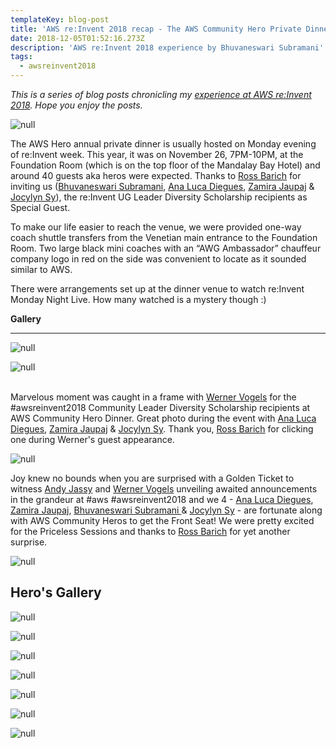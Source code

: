 ```yaml
---
templateKey: blog-post
title: 'AWS re:Invent 2018 recap - The AWS Community Hero Private Dinner'
date: 2018-12-05T01:52:16.273Z
description: 'AWS re:Invent 2018 experience by Bhuvaneswari Subramani'
tags:
  - awsreinvent2018
---
```

_This is a series of blog posts chronicling my _[_experience at AWS re:Invent 2018_](https://www.awsugblr.in/tags/awsreinvent2018/)_. Hope you enjoy the posts._

![null](/img/herodinner_invite_1.png)

The AWS Hero annual private dinner is usually hosted on Monday evening of re:Invent week. This year, it was on November 26, 7PM-10PM, at the Foundation Room (which is on the top floor of the Mandalay Bay Hotel) and around 40 guests aka heros were expected.  Thanks to [Ross Barich](https://www.linkedin.com/in/rossbarich/) for inviting us ([Bhuvaneswari Subramani](https://www.linkedin.com/in/bhuvanas/), [Ana Luca Diegues](https://www.linkedin.com/in/anluca/), [Zamira Jaupaj](https://www.linkedin.com/in/zamirajaupaj/) & [Jocylyn Sy](https://www.linkedin.com/in/jocylynsy/)), the re:Invent UG Leader Diversity Scholarship recipients as Special Guest.

To make our life easier to reach the venue, we were provided one-way coach shuttle transfers from the Venetian main entrance to the Foundation Room. Two large black mini coaches with an “AWG Ambassador” chauffeur company logo in red on the side was convenient to locate as it sounded similar to AWS.

There were arrangements set up at the dinner venue to watch re:Invent Monday Night Live. How many watched is a mystery though :)

**Gallery**

- - -

![null](/img/hero_1.png)

![null](/img/hero_3.png)

\
Marvelous moment was caught in a frame with [Werner Vogels](https://www.linkedin.com/in/wernervogels/) for the #awsreinvent2018 Community Leader Diversity Scholarship recipients at AWS Community Hero Dinner. Great photo during the event with [Ana Luca Diegues](https://www.linkedin.com/in/anluca/), [Zamira Jaupaj](https://www.linkedin.com/in/zamirajaupaj/) & [Jocylyn Sy](https://www.linkedin.com/in/jocylynsy/). Thank you, [Ross Barich](https://www.linkedin.com/in/rossbarich/) for clicking one during Werner's guest appearance.

![null](/img/hero_2.png)

Joy knew no bounds when you are surprised with a Golden Ticket to witness [Andy Jassy](https://www.linkedin.com/in/andy-jassy-8b1615/) and [Werner Vogels](https://www.linkedin.com/in/wernervogels/) unveiling awaited announcements in the grandeur at #aws #awsreinvent2018  and we 4 - [Ana Luca Diegues](https://www.linkedin.com/in/anluca/), [Zamira Jaupaj](https://www.linkedin.com/in/zamirajaupaj/), [Bhuvaneswari Subramani ](https://www.linkedin.com/in/bhuvanas/)& [Jocylyn Sy](https://www.linkedin.com/in/jocylynsy/) - are fortunate along with AWS Community Heros to get the Front Seat! We were pretty excited for the Priceless Sessions and thanks to [Ross Barich](https://www.linkedin.com/in/rossbarich/) for yet another surprise.

![null](/img/goldenticket.png)

## Hero's Gallery

![null](/img/hero_venue.png)

![null](/img/hero_4_ross.png)

![null](/img/hero_5.png)

![null](/img/hero_6.png)

![null](/img/hero_7.png)

![null](/img/hero_8.png)

![null](/img/hero_9.png)
